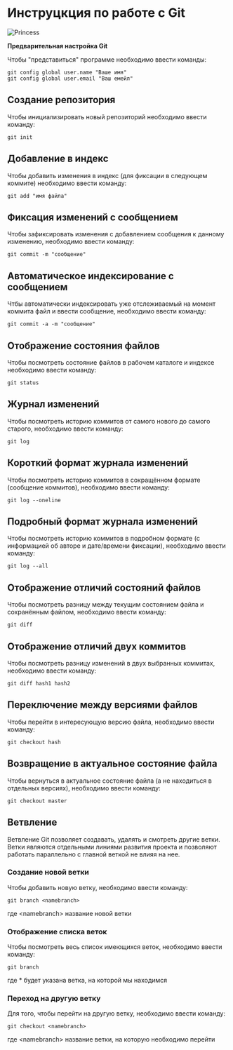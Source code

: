 # **Инструцкция по работе с Git**

![Princess](Princess.jpg)

**Предварительная настройка Git**

Чтобы "представиться" программе необходимо ввести команды:

    git config global user.name "Ваше имя"
    git config global user.email "Ваш емейл"
 
 ## Создание репозитория

 Чтобы инициализировать новый репозиторий необходимо ввести команду:

    git init

## Добавление в индекс

Чтобы добавить изменения в индекс (для фиксации в следующем коммите) необходимо ввести команду:

    git add "имя файла"

## Фиксация изменений с сообщением

Чтобы зафиксировать изменения с добавлением сообщения к данному изменению, необходимо ввести команду:

    git commit -m "сообщение"


## Автоматическое индексирование с сообщением

Чтбы автоматически индексировать уже отслеживаемый на момент коммита файл и ввести сообщение, необходимо ввести команду:

    git commit -a -m "сообщение"

## Отображение состояния файлов

Чтобы посмотреть состояние файлов в рабочем каталоге и индексе необходимо ввести команду:

    git status

## Журнал изменений

Чтобы посмотреть историю коммитов от самого нового до самого старого, необходимо ввести команду:

    git log

## Короткий формат журнала изменений

Чтобы посмотреть историю коммитов в сокращённом формате (сообщение коммитов), необходимо ввести команду:

    git log --oneline

## Подробный формат журнала изменений

Чтобы посмотреть историю коммитов в подробном формате (c информацией об авторе и дате/времени фиксации), необходимо ввести команду:

    git log --all

## Отображение отличий состояний файлов

Чтобы посмотреть разницу между текущим состоянием файла и сохранённым файлом, необходимо ввести команду:

    git diff

## Отображение отличий двух коммитов

Чтобы посмотреть разницу изменений в двух выбранных коммитах, необходимо ввести команду:

    git diff hash1 hash2

## Переключение между версиями файлов

Чтобы перейти в интересующую версию файла, необходимо ввести команду:

    git checkout hash

## Возвращение в актуальное состояние файла

Чтобы вернуться в актуальное состояние файла (а не находиться в отдельных версиях), необходимо ввести команду:

    git checkout master

## Ветвление
Ветвление Git позволяет создавать, удалять и смотреть другие ветки. Ветки являются отдельными линиями развития проекта и позволяют работать параллельно с главной веткой не влияя на нее.

### Создание новой ветки
Чтобы добавить новую ветку, необходимо ввести команду:

    git branch <namebranch>

где \<namebranch> название новой ветки

### Отображение списка веток
Чтобы посмотреть весь список имеющихся веток, необходимо ввести команду:

    git branch

где * будет указана ветка, на которой мы находимся

### Переход на другую ветку

Для того, чтобы перейти на другую ветку, необходимо ввести команду:

    git checkout <namebranch>

где \<namebranch> название ветки, на которую необходимо перейти
